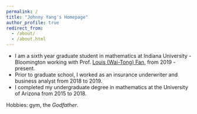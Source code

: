 ```yaml
---
permalink: /
title: "Johnny Yang's Homepage"
author_profile: true
redirect_from: 
  - /about/
  - /about.html
---
```


* I am a sixth year graduate student in mathematics at Indiana University - Bloomington working with Prof. [Louis (Wai-Tong) Fan](https://sites.google.com/site/louisfanmath/home), from 2019 - present. 
* Prior to graduate school, I worked as an insurance underwriter and business analyst from 2018 to 2019. 
* I completed my undergraduate degree in mathematics at the University of Arizona from 2015 to 2018.

Hobbies:  gym,  the *Godfather*.




